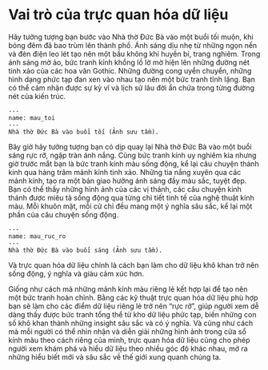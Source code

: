 # Vai trò của trực quan hóa dữ liệu


Hãy tưởng tượng bạn bước vào Nhà thờ Đức Bà vào một buổi tối muộn, khi bóng đêm đã bao trùm lên thành phố. Ánh sáng dịu nhẹ từ những ngọn nến và đèn điện leo lét tạo nên một bầu không khí huyền bí, trang nghiêm. Trong ánh sáng mờ ảo, bức tranh kính khổng lồ lờ mờ hiện lên những đường nét tinh xảo của các hoa văn Gothic. Những đường cong uyển chuyển, những hình dạng phức tạp đan xen vào nhau tạo nên một bức tranh tĩnh lặng. Bạn có thể cảm nhận được sự kỳ vĩ và lịch sử lâu đời ẩn chứa trong từng đường nét của kiến trúc.
```{figure} ../img/rose_window_notre_damme.png
---
name: mau_toi
---
Nhà thờ Đức Bà vào buổi tối (Ảnh sưu tầm).
```

Bây giờ hãy tưởng tượng bạn có dịp quay lại Nhà thờ Đức Bà vào một buổi sáng rực rỡ, ngập tràn ánh nắng. Cũng bức tranh kính uy nghiêm kia nhưng giờ trước mắt bạn là bức tranh kính màu sống động, kể lại câu chuyện thánh kinh qua hàng trăm mảnh kính tinh xảo. Những tia nắng xuyên qua các mảnh kính, tạo ra một bản giao hưởng ánh sáng đầy màu sắc, tuyệt đẹp. Bạn có thể thấy những hình ảnh của các vị thánh, các câu chuyện kinh thánh được miêu tả sống động qua từng chi tiết tinh tế của nghệ thuật kính màu. Mỗi khuôn mặt, mỗi cử chỉ đều mang một ý nghĩa sâu sắc, kể lại một phần của câu chuyện sống động.
```{figure} .../img/rose_window_notre_damme_colored.png
---
name: mau_ruc_ro
---
Nhà thờ Đức Bà vào buổi sáng (Ảnh sưu tầm).
```

Và trực quan hóa dữ liệu chính là cách bạn làm cho dữ liệu khô khan trở nên sống động, ý nghĩa và giàu cảm xúc hơn. 

Giống như cách mà những mảnh kính màu riêng lẻ kết hợp lại để tạo nên một bức tranh hoàn chỉnh. Bằng các kỹ thuật trực quan hóa dữ liệu phù hợp bạn sẽ làm cho các điểm dữ liệu riêng lẻ trở nên “rực rỡ”,  giúp người xem dễ dàng thấy được bức tranh tổng thể từ kho dữ liệu phức tạp, biến những con số khô khan thành những insight sâu sắc và có ý nghĩa. Và cũng như cách mà mỗi người có thể nhìn nhận và diễn giải những hình ảnh trong cửa sổ kính màu theo cách riêng của mình, trực quan hóa dữ liệu cũng cho phép người xem khám phá và hiểu dữ liệu theo nhiều góc độ khác nhau, mở ra những hiểu biết mới và sâu sắc về thế giới xung quanh chúng ta.




